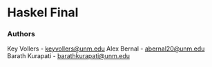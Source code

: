 # Haskel Final
### Authors
Key Vollers - keyvollers@unm.edu
Alex Bernal - abernal20@unm.edu
Barath Kurapati - barathkurapati@unm.edu
